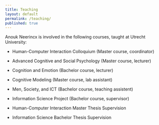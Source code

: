 ```yaml
---
title: Teaching
layout: default
permalink: /teaching/
published: true
---
```


Anouk Neerincx is involved in the following courses, taught at Utrecht University:

- Human-Computer Interaction Colloquium (Master course, coordinator)
- Advanced Cognitive and Social Psychology (Master course, lecturer)
- Cognition and Emotion (Bachelor course, lecturer)

- Cognitive Modeling (Master course, lab assistant)
- Men, Society, and ICT (Bachelor course, teaching assistent)
- Information Science Project (Bachelor course, supervisor)

- Human-Computer Interaction Master Thesis Supervision
- Information Science Bachelor Thesis Supervision
